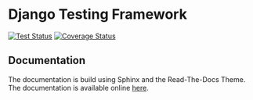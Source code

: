 # Django Testing Framework

[![Test Status](https://github.com/civviGH/django-testing-framework/workflows/Django%20CI/badge.svg?branch=master)](https://github.com/civviGH/django-testing-framework/actions?query=workflow%3A%22Django%20CI%22 "Tests Status")
[![Coverage Status](https://coveralls.io/repos/github/civviGH/django-testing-framework/badge.svg?branch=master)](https://coveralls.io/github/civviGH/django-testing-framework?branch=master)

## Documentation

The documentation is build using Sphinx and the Read-The-Docs Theme. The documentation is available online [here](https://civvigh.github.io/django-testing-framework/).

